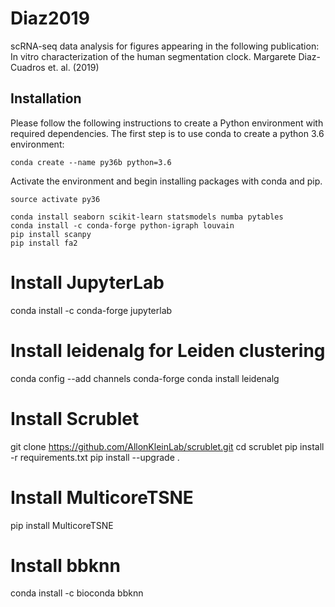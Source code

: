 # Diaz2019
scRNA-seq data analysis for figures appearing in the following publication: In vitro characterization of the human segmentation clock. Margarete Diaz-Cuadros et. al. (2019)

## Installation
Please follow the following instructions to create a Python environment with required dependencies.  The first step is to use conda to create a python 3.6 environment:
```
conda create --name py36b python=3.6
```
Activate the environment and begin installing packages with conda and pip.  
```
source activate py36

conda install seaborn scikit-learn statsmodels numba pytables
conda install -c conda-forge python-igraph louvain
pip install scanpy
pip install fa2
```
# Install JupyterLab
conda install -c conda-forge jupyterlab

# Install leidenalg for Leiden clustering
conda config --add channels conda-forge
conda install leidenalg

# Install Scrublet
git clone https://github.com/AllonKleinLab/scrublet.git
cd scrublet
pip install -r requirements.txt
pip install --upgrade .

# Install MulticoreTSNE
pip install MulticoreTSNE

# Install bbknn
conda install -c bioconda bbknn


```
